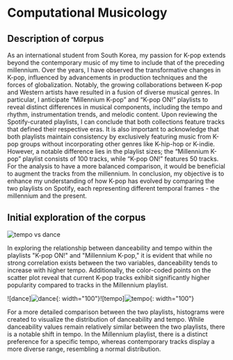 # Computational Musicology

## Description of corpus
As an international student from South Korea, my passion for K-pop extends beyond the contemporary music of my time to include that of the preceding millennium. Over the years, I have observed the transformative changes in K-pop, influenced by advancements in production techniques and the forces of globalization. Notably, the growing collaborations between K-pop and Western artists have resulted in a fusion of diverse musical genres. In particular, I anticipate “Millennium K-pop” and “K-pop ON!” playlists to reveal distinct differences in musical components, including the tempo and rhythm, instrumentation trends, and melodic content. Upon reviewing the Spotify-curated playlists, I can conclude that both collections feature tracks that defined their respective eras. It is also important to acknowledge that both playlists maintain consistency by exclusively featuring music from K-pop groups without incorporating other genres like K-hip-hop or K-indie. However, a notable difference lies in the playlist sizes; the “Millennium K-pop” playlist consists of 100 tracks, while “K-pop ON!” features 50 tracks. For the analysis to have a more balanced comparison, it would be beneficial to augment the tracks from the millennium. In conclusion, my objective is to enhance my understanding of how K-pop has evolved by comparing the two playlists on Spotify, each representing different temporal frames - the millennium and the present.

## Initial exploration of the corpus 
![tempo vs dance](https://github.com/eunjeongc/cmusicology/assets/126684614/7c71f653-df72-4ab1-9d20-5c87faec62c1)

In exploring the relationship between danceability and tempo within the playlists "K-pop ON!" and "Millennium K-pop," it is evident that while no strong correlation exists between the two variables, danceability tends to increase with higher tempo. Additionally, the color-coded points on the scatter plot reveal that current K-pop tracks exhibit significantly higher popularity compared to tracks in the Millennium playlist. 

![dance]![dance](https://github.com/eunjeongc/cmusicology/assets/126684614/871c1051-2b04-46a3-85fc-d438b3adedaa){: width="100"}![tempo]![tempo](https://github.com/eunjeongc/cmusicology/assets/126684614/a42d8ada-42a2-4a98-8d00-819994cd9482){: width="100"}

For a more detailed comparison between the two playlists, histograms were created to visualize the distribution of danceability and tempo. While danceability values remain relatively similar between the two playlists, there is a notable shift in tempo. In the Millennium playlist, there is a distinct preference for a specific tempo, whereas contemporary tracks display a more diverse range, resembling a normal distribution.
